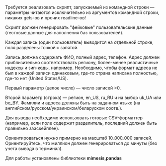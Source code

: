 Требуется реализовать скрипт, запускаемый из командной строки — параметры читаются исключительно из аргументов командной строки, никаких gets-ов и прочих readline-ов!

Скрипт должен генерировать "фейковые" пользовательские данные (тестовые данные для наполнения баз пользователей).

Каждая запись (один пользователь) выводится на отдельной строке, поля разделены точкой с запятой. 

Запись должна содержать ФИО, полный адрес, телефон. Адрес должен приблизительно соответствовать региону, более-менее реалистичные индексы и зип-коды, например. Необходимо, чтобы формат адреса не был в каждой записи одинаковым, где-то страна написана полностью, где-то  нет (United States/US). 

Первый параметр (целое число) — число записей >0.

Второй параметр (строка) — регион, en_US, ru_RU и на выбор uk_UA или be_BY. Фамилии и адреса должны быть на заданном языке (на английском/русском/украинском/беларуском соотв.).

Для вывода необходимо использовать готовые CSV-форматтер (например, если поле содержит разделитель, последний должен быть правильно заэскейплен).

Ориентироваться нужно примерно на масштаб 10_000_000 записей. Ориентируйтесь, что миллион должен генерироваться до минуты (без учета вывода в терминал).

Для работы установлены библиотеки **mimesis,pandas**
